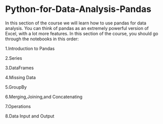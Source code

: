 # Python-for-Data-Analysis-Pandas

In this section of the course we will learn how to use pandas for data analysis. 
You can think of pandas as an extremely powerful version of Excel, with a lot more features. In this section of the course, you should go through the notebooks in this order:

1.Introduction to Pandas

2.Series

3.DataFrames

4.Missing Data

5.GroupBy

6.Merging,Joining,and Concatenating

7.Operations

8.Data Input and Output
